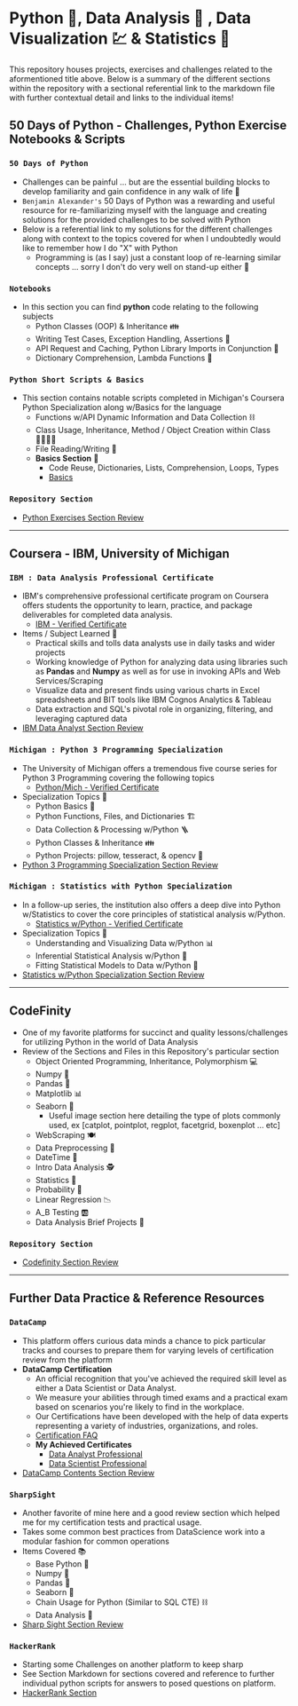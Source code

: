 # Python 🐍, Data Analysis 🔬 , Data Visualization 💹 & Statistics 🎴
This repository houses projects, exercises and challenges related to the aformentioned title above. Below is a summary of the different sections within the repository with a sectional referential link to the markdown file with further contextual detail and links to the individual items!

## **50 Days of Python - Challenges, Python Exercise Notebooks & Scripts**
### `50 Days of Python`
* Challenges can be painful ... but are the essential building blocks to develop familiarity and gain confidence in any walk of life :walking:
* `Benjamin Alexander's` 50 Days of Python was a rewarding and useful resource for re-familiarizing myself with the language and creating solutions for the provided challenges to be solved with Python
* Below is a referential link to my solutions for the different challenges along with context to the topics covered for when I undoubtedly would like to remember how I do "X" with Python
    - Programming is (as I say) just a constant loop of re-learning similar concepts ... sorry I don't do very well on stand-up either 🎤
### `Notebooks`
* In this section you can find **python** code relating to the following subjects
    * Python Classes (OOP) & Inheritance 👪
    * Writing Test Cases, Exception Handling, Assertions 🧪
    * API Request and Caching, Python Library Imports in Conjunction 📑
    * Dictionary Comprehension, Lambda Functions 🦙
### `Python Short Scripts & Basics`
* This section contains notable scripts completed in Michigan's Coursera Python Specialization along w/Basics for the language 
    * Functions w/API Dynamic Information and Data Collection ⛓️
    * Class Usage, Inheritance, Method / Object Creation within Class 👨‍👨‍👧‍👧
    * File Reading/Writing 📁
    * **Basics Section** 🏫
        - Code Reuse, Dictionaries, Lists, Comprehension, Loops, Types
        - [Basics](/PythonExercises/PythonScripts/Python_Basics)

### **`Repository Section`**
* [Python Exercises Section Review](/PythonExercises/python_ex_sect.md)

---

## **Coursera - IBM, University of Michigan**
### `IBM : Data Analysis Professional Certificate`
* IBM's comprehensive professional certificate program on Coursera offers students the opportunity to learn, practice, and package deliverables for completed data analysis.
    - [IBM - Verified Certificate](https://coursera.org/share/6054c553286922a6d725b75612fae96d)
* Items / Subject Learned 🏫
    - Practical skills and tolls data analysts use in daily tasks and wider projects
    - Working knowledge of Python for analyzing data using libraries such as **Pandas** and **Numpy** as well as for use in invoking APIs and Web Services/Scraping
    - Visualize data and present finds using various charts in Excel spreadsheets and BIT tools like IBM Cognos Analytics & Tableau
    - Data extraction and SQL's pivotal role in organizing, filtering, and leveraging captured data
* [IBM Data Analyst Section Review](/Coursera/DataAnalyst_Cert/IBM_DA_Sect_Rev.md)

### `Michigan : Python 3 Programming Specialization`
* The University of Michigan offers a tremendous five course series for Python 3 Programming covering the following topics
    - [Python/Mich - Verified Certificate](https://coursera.org/share/be045ad4edd808c18b8519284c7cb116)
* Specialization Topics 📜
    - Python Basics 🐍
    - Python Functions, Files, and Dictionaries 🏗️
    - Data Collection & Processing w/Python 🪜
    - Python Classes & Inheritance 👪
    - Python Projects: pillow, tesseract, & opencv 📰
* [Python 3 Programming Specialization Section Review](/Coursera/Specializations/Python3/pyth3_spec_review.md)

### `Michigan : Statistics with Python Specialization`
* In a follow-up series, the institution also offers a deep dive into Python w/Statistics to cover the core principles of statistical analysis w/Python.
    - [Statistics w/Python - Verified Certificate](https://coursera.org/share/fc3a77df2060c991c5d1b9bf1a6076e8)
* Specialization Topics 📜
    - Understanding and Visualizing Data w/Python 📊
    - Inferential Statistical Analysis w/Python 🔢
    - Fitting Statistical Models to Data w/Python 🧮
* [Statistics w/Python Specialization Section Review](/Coursera/Specializations/Stats/Stats_Sec_Rev.md)
---

## **CodeFinity**
* One of my favorite platforms for succinct and quality lessons/challenges for utilizing Python in the world of Data Analysis
* Review of the Sections and Files in this Repository's particular section
    - Object Oriented Programming, Inheritance, Polymorphism 💻
    - Numpy 🥧
    - Pandas 🐼
    - Matplotlib 📊
    - Seaborn 🌊
        * Useful image section here detailing the type of plots commonly used, ex [catplot, pointplot, regplot, facetgrid, boxenplot ... etc]
    - WebScraping :plate_with_cutlery:
    - Data Preprocessing 🧹
    - DateTime 📅
    - Intro Data Analysis 🕵️
    - Statistics 🧰
    - Probability 🎴
    - Linear Regression :chart_with_downwards_trend:
    - A_B Testing 🆎
    - Data Analysis Brief Projects 📁

### **`Repository Section`**
* [Codefinity Section Review](/CodeFinity/cdfinity_sect_sumry.md)

---

## **Further Data Practice & Reference Resources** 
### `DataCamp`
* This platform offers curious data minds a chance to pick particular tracks and courses to prepare them for varying levels of certification review from the platform
* **DataCamp Certification** 
    - An official recognition that you've achieved the required skill level as either a Data Scientist or Data Analyst. 
    - We measure your abilities through timed exams and a practical exam based on scenarios you're likely to find in the workplace. 
    - Our Certifications have been developed with the help of data experts representing a variety of industries, organizations, and roles.
    - [Certification FAQ](https://app.datacamp.com/certification/resource-center/faq)
    - **My Achieved Certificates**
        - [Data Analyst Professional](https://www.datacamp.com/certificate/DA0020911615127)
        - [Data Scientist Professional](https://www.datacamp.com/certificate/DS0025350472090)
* [DataCamp Contents Section Review](/DataCamp/DataCamp_SectRev.md)

### `SharpSight`
* Another favorite of mine here and a good review section which helped me for my certification tests and practical usage. 
* Takes some common best practices from DataScience work into a modular fashion for common operations
* Items Covered 📚
    - Base Python 🐍
    - Numpy 🥧
    - Pandas 🐼
    - Seaborn 🌊
    - Chain Usage for Python (Similar to SQL CTE) ⛓️
    - Data Analysis 🔬
* [Sharp Sight Section Review](/SharpSight/ssight_sect_rev.md)

### `HackerRank`
* Starting some Challenges on another platform to keep sharp
* See Section Markdown for sections covered and reference to further individual python scripts for answers to posed questions on platform.
* [HackerRank Section](/HackerRank/Hacker_Pyth_Practice.md)